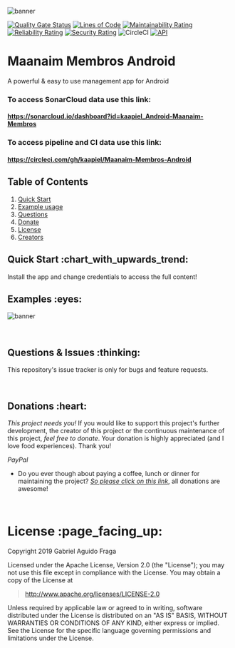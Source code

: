 ![banner](https://raw.github.com/kaapiel/Raw-content/master/Maanaim-Membros-Android/banner.png)

[![Quality Gate Status](https://sonarcloud.io/api/project_badges/measure?project=kaapiel_Android-Maanaim-Membros&metric=alert_status)](https://sonarcloud.io/dashboard?id=kaapiel_Android-Maanaim-Membros)
[![Lines of Code](https://sonarcloud.io/api/project_badges/measure?project=kaapiel_Android-Maanaim-Membros&metric=ncloc)](https://sonarcloud.io/dashboard?id=kaapiel_Android-Maanaim-Membros)
[![Maintainability Rating](https://sonarcloud.io/api/project_badges/measure?project=kaapiel_Android-Maanaim-Membros&metric=sqale_rating)](https://sonarcloud.io/dashboard?id=kaapiel_Android-Maanaim-Membros)
[![Reliability Rating](https://sonarcloud.io/api/project_badges/measure?project=kaapiel_Android-Maanaim-Membros&metric=reliability_rating)](https://sonarcloud.io/dashboard?id=kaapiel_Android-Maanaim-Membros)
[![Security Rating](https://sonarcloud.io/api/project_badges/measure?project=kaapiel_Android-Maanaim-Membros&metric=security_rating)](https://sonarcloud.io/dashboard?id=kaapiel_Android-Maanaim-Membros)
![CircleCI](https://img.shields.io/circleci/build/github/kaapiel/Maanaim-Membros-Android/master)
[![API](https://img.shields.io/badge/API-26%2B-green.svg?style=flat)](https://android-arsenal.com/api?level=26)

# Maanaim Membros Android
A powerful & easy to use management app for Android

### To access SonarCloud data use this link: 
#### https://sonarcloud.io/dashboard?id=kaapiel_Android-Maanaim-Membros

### To access pipeline and CI data use this link: 
#### https://circleci.com/gh/kaapiel/Maanaim-Membros-Android

## Table of Contents
1. [Quick Start](#quick-start)
1. [Example usage](#examples)
1. [Questions](#report)
1. [Donate](#donate)
1. [License](#licence)
1. [Creators](#creators)

<h2 id="quick-start">Quick Start :chart_with_upwards_trend:</h2>
Install the app and change credentials to access the full content!

<br/>

<h2 id="examples">Examples :eyes:</h2>

![banner](https://raw.github.com/kaapiel/Raw-content/master/Maanaim-Membros-Android/example-1.png)

<br/>

<h2 id="report">Questions & Issues :thinking:</h2>

This repository's issue tracker is only for bugs and feature requests.  

<br/>

<h2 id="donate">Donations :heart:</h2>

*This project needs you!* If you would like to support this project's further development, the creator of this project or the continuous maintenance of this project, *feel free to donate*. Your donation is highly appreciated (and I love food experiences). Thank you!

*PayPal*

- Do you ever though about paying a coffee, lunch or dinner for maintaining the project? [*So please click on this link*](https://www.paypal.com/cgi-bin/webscr?cmd=_donations&business=gabriel_aguido@hotmail.com&lc=US&item_name=Donation+to+Maanaim+Membros+Android+Maintenance&no_note=0&cn=&currency_code=USD&bn=PP-DonationsBF:btn_donateCC_LG.gif:NonHosted), all donations are awesome!

<br/>

<h1 id="license">License :page_facing_up:</h1>

Copyright 2019 Gabriel Aguido Fraga

Licensed under the Apache License, Version 2.0 (the "License");
you may not use this file except in compliance with the License.
You may obtain a copy of the License at

> http://www.apache.org/licenses/LICENSE-2.0

Unless required by applicable law or agreed to in writing, software
distributed under the License is distributed on an "AS IS" BASIS,
WITHOUT WARRANTIES OR CONDITIONS OF ANY KIND, either express or implied.
See the License for the specific language governing permissions and
limitations under the License.

<br/>
